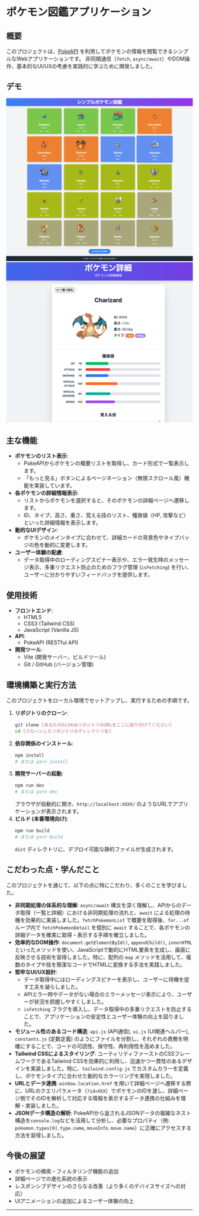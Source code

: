 # ポケモン図鑑アプリケーション

## 概要

このプロジェクトは、[PokeAPI](https://pokeapi.co/) を利用してポケモンの情報を閲覧できるシンプルなWebアプリケーションです。
非同期通信（`fetch`, `async/await`）やDOM操作、基本的なUI/UXの考慮を実践的に学ぶために開発しました。

## デモ

![ポケモン一覧画面](images/pokemon-index.png)
![ポケモン詳細画面](images/pokemon-detail.png)

## 主な機能

* **ポケモンのリスト表示**:
    * PokeAPIからポケモンの概要リストを取得し、カード形式で一覧表示します。
    * 「もっと見る」ボタンによるページネーション（無限スクロール風）機能を実装しています。
* **各ポケモンの詳細情報表示**:
    * リストからポケモンを選択すると、そのポケモンの詳細ページへ遷移します。
    * ID、タイプ、高さ、重さ、覚える技のリスト、種族値（HP, 攻撃など）といった詳細情報を表示します。
* **動的なUIデザイン**:
    * ポケモンのメインタイプに合わせて、詳細カードの背景色やタイプバッジの色を動的に変更します。
* **ユーザー体験の配慮**:
    * データ取得中のローディングスピナー表示や、エラー発生時のメッセージ表示、多重リクエスト防止のためのフラグ管理 (`isFetching`) を行い、ユーザーに分かりやすいフィードバックを提供します。

## 使用技術

* **フロントエンド**:
    * HTML5
    * CSS3 (Tailwind CSS)
    * JavaScript (Vanilla JS)
* **API**:
    * PokeAPI (RESTful API)
* **開発ツール**:
    * Vite (開発サーバー、ビルドツール)
    * Git / GitHub (バージョン管理)

## 環境構築と実行方法

このプロジェクトをローカル環境でセットアップし、実行するための手順です。

1.  **リポジトリのクローン**:
    ```bash
    git clone [あなたのGitHubリポジトリのURLをここに貼り付けてください]
    cd [クローンしたリポジトリのディレクトリ名]
    ```
2.  **依存関係のインストール**:
    ```bash
    npm install
    # または yarn install
    ```
3.  **開発サーバーの起動**:
    ```bash
    npm run dev
    # または yarn dev
    ```
    ブラウザが自動的に開き、`http://localhost:XXXX/` のようなURLでアプリケーションが表示されます。
4.  **ビルド (本番環境向け)**:
    ```bash
    npm run build
    # または yarn build
    ```
    `dist` ディレクトリに、デプロイ可能な静的ファイルが生成されます。

## こだわった点・学んだこと

このプロジェクトを通じて、以下の点に特にこだわり、多くのことを学びました。

* **非同期処理の体系的な理解**: `async/await` 構文を深く理解し、APIからのデータ取得（一覧と詳細）における非同期処理の流れと、`await` による処理の待機を効果的に実装しました。`fetchPokemonList` で概要を取得後、`for...of` ループ内で `fetchPokemonDetail` を個別に `await` することで、各ポケモンの詳細データを確実に取得・表示する手順を確立しました。
* **効率的なDOM操作**: `document.getElementById()`, `appendChild()`, `innerHTML` といったメソッドを使い、JavaScriptで動的にHTML要素を生成し、画面に反映させる技術を習得しました。特に、配列の `map` メソッドを活用して、複数のタイプや技を簡潔なコードでHTMLに変換する手法を実践しました。
* **堅牢なUI/UX設計**:
    * データ取得中にはローディングスピナーを表示し、ユーザーに待機を促す工夫を凝らしました。
    * APIエラー時やデータがない場合のエラーメッセージ表示により、ユーザーが状況を把握しやすくしました。
    * `isFetching` フラグを導入し、データ取得中の多重リクエストを防止することで、アプリケーションの安定性とユーザー体験の向上を図りました。
* **モジュール性のあるコード構造**: `api.js` (API通信), `ui.js` (UI関連ヘルパー), `constants.js` (定数定義) のようにファイルを分割し、それぞれの責務を明確にすることで、コードの可読性、保守性、再利用性を高めました。
* **Tailwind CSSによるスタイリング**: ユーティリティファーストのCSSフレームワークであるTailwind CSSを効果的に利用し、迅速かつ一貫性のあるデザインを実装しました。特に、`tailwind.config.js` でカスタムカラーを定義し、ポケモンタイプに合わせた動的なカラーリングを実現しました。
* **URLとデータ連携**: `window.location.href` を用いて詳細ページへ遷移する際に、URLのクエリパラメータ（`?id=XXX`）でポケモンのIDを渡し、詳細ページ側でそのIDを解析して対応する情報を表示するデータ連携の仕組みを理解・実装しました。
* **JSONデータ構造の解析**: PokeAPIから返されるJSONデータの複雑なネスト構造を`console.log`などを活用して分析し、必要なプロパティ（例: `pokemon.types[0].type.name`, `moveInfo.move.name`）に正確にアクセスする方法を習得しました。

## 今後の展望

* ポケモンの検索・フィルタリング機能の追加
* 詳細ページでの進化系統の表示
* レスポンシブデザインのさらなる改善（より多くのデバイスサイズへの対応）
* UIアニメーションの追加によるユーザー体験の向上

---